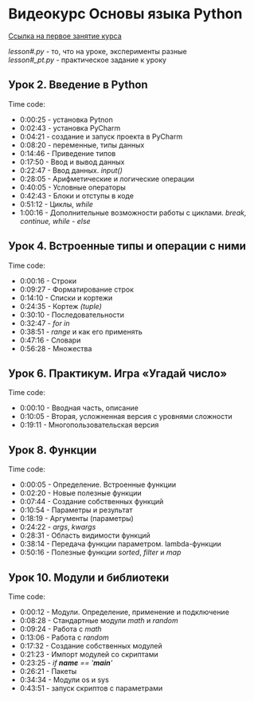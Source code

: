 # Видеокурс Основы языка Python

[Ссылка на первое занятие курса](<https://gb.ru/chapters/6295>)

*lesson#.py* - то, что на уроке, эксперименты разные  
*lesson#_pt.py* - практическое задание к уроку

## Урок 2. Введение в Python

Time code:

- 0:00:25 - установка Pytnon
- 0:02:43 - установка PyCharm
- 0:04:21 - создание и запуск проекта в PyCharm
- 0:08:20 - переменные, типы данных
- 0:14:46 - Приведение типов
- 0:17:50 -  Ввод и вывод данных
- 0:22:47 - Ввод данных. *input()*
- 0:28:05 - Арифметические и логические операции
- 0:40:05 - Условные операторы
- 0:42:43 - Блоки и отступы в коде
- 0:51:12 - Циклы, *while*
- 1:00:16 - Дополнительные возможности работы с циклами. *break, continue, while - else*

## Урок 4. Встроенные типы и операции с ними

Time code:

- 0:00:16 - Строки
- 0:09:27 - Форматирование строк
- 0:14:10 - Списки и кортежи
- 0:24:35 - Кортеж *(tuple)*
- 0:30:10 - Последовательности
- 0:32:47 - *for in*
- 0:38:51 - *range* и как его применять
- 0:47:16 - Словари
- 0:56:28 - Множества

## Урок 6. Практикум. Игра «Угадай число»

Time code:

- 0:00:10 - Вводная часть, описание
- 0:10:05 - Вторая, усложненная версия с уровнями сложности
- 0:19:11 - Многопользовательская версия

## Урок 8. Функции

Time code:

- 0:00:05 - Определение. Встроенные функции
- 0:02:20 - Новые полезные функции
- 0:07:44 - Создание собственных функций
- 0:10:54 - Параметры и результат
- 0:18:19 - Аргументы (параметры)
- 0:24:22 - *args*, *kwargs*
- 0:28:31 - Область видимости функций
- 0:38:14 - Передача функции параметром. lambda-функции
- 0:50:16 - Полезные функции *sorted*, *filter* и *map*

## Урок 10. Модули и библиотеки

Time code:

- 0:00:12 - Модули. Определение, применение и подключение
- 0:08:28 - Стандартные модули *math* и *random*
- 0:09:24 - Работа с *math*
- 0:13:06 - Работа с *random*
- 0:17:32 - Создание собственных модулей
- 0:21:23 - Импорт модулей со скриптами
- 0:23:25 - *if __name__ == '__main__'*
- 0:26:21 - Пакеты
- 0:34:34 - Модули os и sys
- 0:43:51 - запуск скриптов с параметрами
